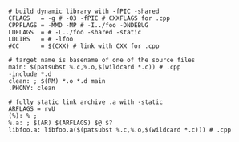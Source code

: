 
```

# build dynamic library with -fPIC -shared
CFLAGS   = -g # -O3 -fPIC # CXXFLAGS for .cpp
CPPFLAGS = -MMD -MP # -I../foo -DNDEBUG
LDFLAGS  = # -L../foo -shared -static
LDLIBS   = # -lfoo
#CC      = $(CXX) # link with CXX for .cpp

# target name is basename of one of the source files
main: $(patsubst %.c,%.o,$(wildcard *.c)) # .cpp
-include *.d
clean: ; $(RM) *.o *.d main
.PHONY: clean

# fully static link archive .a with -static
ARFLAGS = rvU
(%): % ;
%.a: ; $(AR) $(ARFLAGS) $@ $?
libfoo.a: libfoo.a($(patsubst %.c,%.o,$(wildcard *.c))) # .cpp

```


<!--
This is a ✨ _special_ ✨ repository because its `README.md` (this file) appears on your GitHub profile.

Here are some ideas to get you started:

- 🔭 I’m currently working on ...
- 🌱 I’m currently learning ...
- 👯 I’m looking to collaborate on ...
- 🤔 I’m looking for help with ...
- 💬 Ask me about ...
- 📫 How to reach me: ...
- 😄 Pronouns: ...
- ⚡ Fun fact: ...
-->
